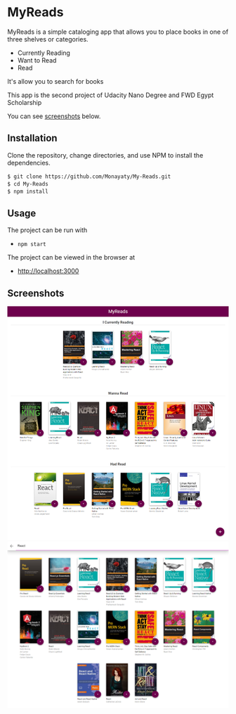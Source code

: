 # MyReads

MyReads is a simple cataloging app that allows you to place books in one of three shelves or categories.

- Currently Reading
- Want to Read
- Read

It's allow you to search for books

This app is the second project of Udacity Nano Degree and FWD Egypt Scholarship

You can see [screenshots](#screenshots) below.

## Installation

Clone the repository, change directories, and use NPM to install the dependencies.

```bash
$ git clone https://github.com/Monayaty/My-Reads.git
$ cd My-Reads
$ npm install
```

## Usage

The project can be run with

- `npm start`

The project can be viewed in the browser at

- [http://localhost:3000](http://localhost:3000)

## Screenshots

![Screenshot](appHomePage.png)
![Screenshot](appSearch.png)